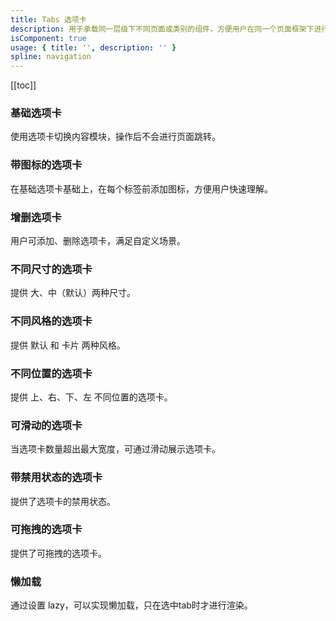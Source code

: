 ```yaml
---
title: Tabs 选项卡
description: 用于承载同一层级下不同页面或类别的组件，方便用户在同一个页面框架下进行快速切换。
isComponent: true
usage: { title: '', description: '' }
spline: navigation
---
```


[[toc]]

<script>
import Usage from "../DocUsage.svelte"
</script>

<Usage></Usage>

### 基础选项卡

使用选项卡切换内容模块，操作后不会进行页面跳转。

<script>
import Base from "../../example/Base.svelte"
</script>

<Base></Base>

### 带图标的选项卡

在基础选项卡基础上，在每个标签前添加图标，方便用户快速理解。

<script>
import Icon from "../../example/Icon.svelte"
</script>

<Icon></Icon>

### 增删选项卡

用户可添加、删除选项卡，满足自定义场景。

<script>
import Custom from "../../example/Custom.svelte"
</script>

<Custom></Custom>

### 不同尺寸的选项卡

提供 大、中（默认）两种尺寸。

<script>
import Size from "../../example/Size.svelte"
</script>

<Size></Size>

### 不同风格的选项卡

提供 默认 和 卡片 两种风格。

<script>
import Theme from "../../example/Theme.svelte"
</script>

<Theme></Theme>

### 不同位置的选项卡

提供 上、右、下、左 不同位置的选项卡。

<script>
import Position from "../../example/Position.svelte"
</script>

<Position></Position>


<!-- ### 带操作选项卡

定义：在整个选项卡模块右侧放置操作icon，以控制选项卡内容。

使用场景：对选项卡有相应的操作（如添加、删除等功能）需求的场景。

{{ operation }} -->

### 可滑动的选项卡

当选项卡数量超出最大宽度，可通过滑动展示选项卡。

<script>
import Combination from "../../example/Combination.svelte"
</script>

<Combination></Combination>


### 带禁用状态的选项卡

提供了选项卡的禁用状态。

<script>
import Disabled from "../../example/Disabled.svelte"
</script>

<Disabled></Disabled>

### 可拖拽的选项卡

提供了可拖拽的选项卡。

<script>
import DragSort from "../../example/DragSort.svelte"
</script>

<DragSort></DragSort>

### 懒加载

通过设置 lazy，可以实现懒加载，只在选中tab时才进行渲染。

<script>
import LazyLoad from "../../example/LazyLoad.svelte"
</script>

<LazyLoad></LazyLoad>

